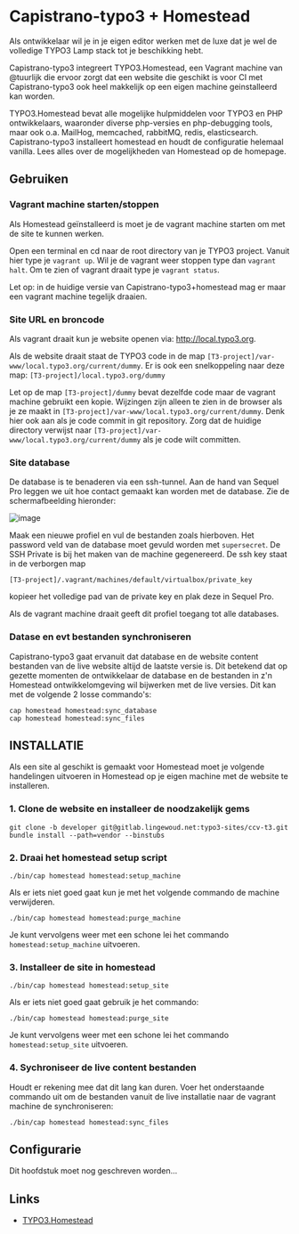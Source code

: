 # Capistrano-typo3 + Homestead

Als ontwikkelaar wil je in je eigen editor werken met de luxe dat je
wel de volledige TYPO3 Lamp stack tot je beschikking hebt.

Capistrano-typo3 integreert TYPO3.Homestead, een Vagrant machine van
@tuurlijk die ervoor zorgt dat een website die geschikt is voor CI met
Capistrano-typo3 ook heel makkelijk op een eigen machine geinstalleerd
kan worden.

TYPO3.Homestead bevat alle mogelijke hulpmiddelen voor TYPO3
en PHP ontwikkelaars, waaronder diverse php-versies en php-debugging
tools, maar ook o.a. MailHog, memcached, rabbitMQ, redis, elasticsearch.
Capistrano-typo3 installeert homestead en houdt de configuratie helemaal
vanilla. Lees alles over de mogelijkheden van Homestead op de homepage.

## Gebruiken

### Vagrant machine starten/stoppen

Als Homestead geïnstalleerd is moet je de vagrant machine starten om met
de site te kunnen werken.

Open een terminal en cd naar de root directory van je TYPO3 project.
Vanuit hier type je ```vagrant up```. Wil je de vagrant weer stoppen
type dan ```vagrant halt```. Om te zien of vagrant draait type je
```vagrant status```.

Let op: in de huidige versie van Capistrano-typo3+homestead mag er maar
een vagrant machine tegelijk draaien.

### Site URL en broncode

Als vagrant draait kun je website openen via: http://local.typo3.org.

Als de website draait staat de TYPO3 code in de map
```[T3-project]/var-www/local.typo3.org/current/dummy```. Er is ook een
snelkoppeling naar deze map: ```[T3-project]/local.typo3.org/dummy```

Let op de map ```[T3-project]/dummy``` bevat dezelfde code maar de
vagrant machine gebruikt een kopie. Wijzingen zijn alleen te zien in de
browser als je ze maakt in
```[T3-project]/var-www/local.typo3.org/current/dummy```. Denk hier ook
aan als je code commit in git repository. Zorg dat de huidige directory
verwijst naar ```[T3-project]/var-www/local.typo3.org/current/dummy```
als je code wilt committen.

### Site database

De database is te benaderen via een ssh-tunnel. Aan de hand van Sequel
Pro leggen we uit hoe contact gemaakt kan worden met de database. Zie de
schermafbeelding hieronder:

![image](http://picdrop.t3lab.com/xZDfFGGnQL.png)

Maak een nieuwe profiel en vul de bestanden zoals hierboven. Het
password veld van de database moet gevuld worden met ```supersecret```.
De SSH Private is bij het maken van de machine gegenereerd. De ssh key
staat in de verborgen map

```[T3-project]/.vagrant/machines/default/virtualbox/private_key```

kopieer het volledige pad van de private key en plak deze in Sequel Pro.

Als de vagrant machine draait geeft dit profiel toegang tot alle
databases.


### Datase en evt bestanden synchroniseren

Capistrano-typo3 gaat ervanuit dat database en de website content
bestanden van de live website altijd de laatste versie is.
Dit betekend dat op gezette momenten de ontwikkelaar de database en de
bestanden in z'n Homestead ontwikkelomgeving wil bijwerken met de
live versies. Dit kan met de volgende 2 losse commando's:

```
cap homestead homestead:sync_database
cap homestead homestead:sync_files
```

## INSTALLATIE

Als een site al geschikt is gemaakt voor Homestead moet je volgende
handelingen uitvoeren in Homestead op je eigen machine met de website te
installeren.

### 1. Clone de website en installeer de noodzakelijk gems

```
git clone -b developer git@gitlab.lingewoud.net:typo3-sites/ccv-t3.git
bundle install --path=vendor --binstubs
```

### 2. Draai het homestead setup script

```
./bin/cap homestead homestead:setup_machine
```

Als er iets niet goed gaat kun je met het volgende commando de machine
verwijderen.

```
./bin/cap homestead homestead:purge_machine
```

Je kunt vervolgens weer met een schone lei het commando
```homestead:setup_machine``` uitvoeren.

### 3. Installeer de site in homestead

```
./bin/cap homestead homestead:setup_site
```

Als er iets niet goed gaat gebruik je het commando:

```
./bin/cap homestead homestead:purge_site
```

Je kunt vervolgens weer met een schone lei het commando
```homestead:setup_site``` uitvoeren.

### 4. Sychroniseer de live content bestanden

Houdt er rekening mee dat dit lang kan duren. Voer het onderstaande
commando uit om de bestanden vanuit de live installatie naar de vagrant
machine de synchroniseren:

```
./bin/cap homestead homestead:sync_files
```

## Configurarie

Dit hoofdstuk moet nog geschreven worden...




## Links
- [TYPO3.Homestead](https://github.com/Tuurlijk/TYPO3.Homestead)




























